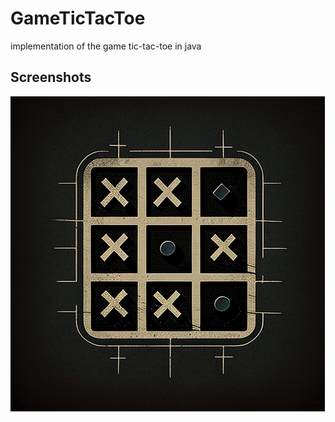
# GameTicTacToe

implementation of the game tic-tac-toe in java


## Screenshots

![App Screenshot](https://github.com/gassion88/GameTicTacToe/blob/master/src/res/readmeImg.png?raw=true)
